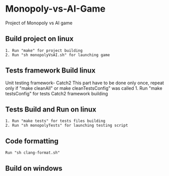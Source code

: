 # Monopoly-vs-AI-Game
Project of Monopoly vs AI game

## Build project on linux
    1. Run "make" for project building
    2. Run "sh monopolyVsAI.sh" for launching game

## Tests framework Build linux
Unit testing framework-  Catch2 
This part have to be done only once, repeat only if "make cleanAll" or make cleanTestsConfig" was called
    1. Run "make testsConfig" for tests Catch2 framework building

## Tests Build and Run on linux
    1. Run "make tests" for tests files building
    2. Run "sh monopolyTests" for launching testing script

## Code formatting
    Run "sh clang-format.sh"

## Build on windows